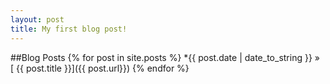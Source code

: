 ```yaml
---
layout: post
title: My first blog post!
---
```


##Blog Posts
{% for post in site.posts %}
  *{{ post.date | date_to_string }} &raquo; [ {{ post.title }}]({{ post.url}})
{% endfor %}
